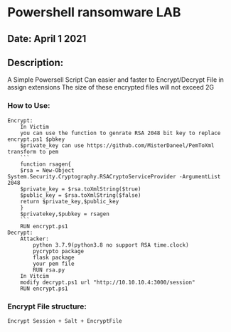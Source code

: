 # Powershell ransomware LAB
## Date: April 1 2021 

## Description:
A Simple Powersell Script Can easier and faster to Encrypt/Decrypt File in assign extensions
The size of these encrypted files will not exceed 2G

### How to Use:
	Encrypt:
		In Victim
		you can use the function to genrate RSA 2048 bit key to replace encrypt.ps1 $pbkey
		$private_key can use https://github.com/MisterDaneel/PemToXml transform to pem 
		```
		function rsagen{
		$rsa = New-Object System.Security.Cryptography.RSACryptoServiceProvider -ArgumentList 2048
		$private_key = $rsa.toXmlString($true)
		$public_key = $rsa.toXmlString($false)
		return $private_key,$public_key
		}
        $privatekey,$pubkey = rsagen
		```
		RUN encrypt.ps1
	Decrypt:
		Attacker:
			python 3.7.9(python3.8 no support RSA time.clock)
			pycrypto package
			flask package
			your pem file
			RUN rsa.py
		In Vitcim
		modify decrypt.ps1 url "http://10.10.10.4:3000/session"
		RUN encrypt.ps1

### Encrypt File structure:
	Encrypt Session + Salt + EncryptFile
